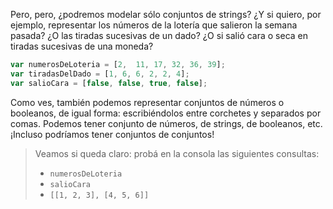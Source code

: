 Pero, pero, ¿podremos modelar sólo conjuntos de strings? ¿Y si quiero, por ejemplo, representar los números de la lotería que salieron la semana pasada? ¿O las tiradas sucesivas de un dado? ¿O si salió cara o seca en tiradas sucesivas de una moneda? 

```javascript
var numerosDeLoteria = [2,	11,	17,	32, 36, 39];
var tiradasDelDado = [1, 6, 6, 2, 2, 4];
var salioCara = [false, false, true, false];
```

Como ves, también podemos representar conjuntos de números o booleanos, de igual forma: escribiéndolos entre corchetes y separados por comas. Podemos tener conjunto de números, de strings, de booleanos, etc. ¡Incluso podríamos tener conjuntos de conjuntos!

> Veamos si queda claro: probá en la consola las siguientes consultas: 
> 
> * `numerosDeLoteria`
> * `salioCara`
> * `[[1, 2, 3], [4, 5, 6]]`



